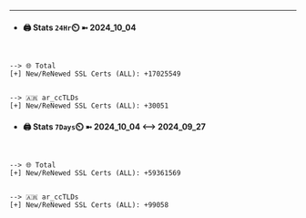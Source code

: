 

---
- #### 🖨️ **Stats** `24Hr`⏲️ ➼ 2024_10_04
```console


--> 🌐 Total
[+] New/ReNewed SSL Certs (ALL): +17025549


--> 🇦🇷 ar_ccTLDs
[+] New/ReNewed SSL Certs (ALL): +30051

```

- #### 🖨️ **Stats** `7Days`⏲️ ➼ 2024_10_04 <--> 2024_09_27
```console


--> 🌐 Total
[+] New/ReNewed SSL Certs (ALL): +59361569


--> 🇦🇷 ar_ccTLDs
[+] New/ReNewed SSL Certs (ALL): +99058

```

